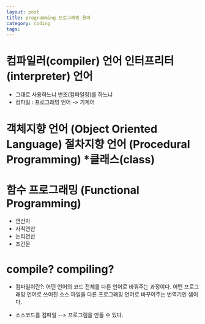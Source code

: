 ```yaml
---
layout: post
title: programming 프로그래밍 용어
category: coding
tags: 
---
```


# 컴파일러(compiler) 언어 인터프리터(interpreter) 언어
* 그대로 사용하느냐 변조(컴파일링)를 하느냐
* 컴파일 : 프로그래밍 언어 -> 기계어
# 객체지향 언어 (Object Oriented Language) 절차지향 언어 (Procedural Programming) *클래스(class)

# 함수 프로그래밍 (Functional Programming)

* 연산자
* 사칙연산
* 논리연산
* 조건문

# compile? compiling?
* 컴파일이란?: 어떤 언어의 코드 전체를 다른 언어로 바꿔주는 과정이다. 어떤 프로그래밍 언어로 쓰여진 소스 파일을 다른 프로그래밍 언어로 바꾸어주는 번역기인 셈이다.

* 소스코드를 컴파일 --> 프로그램을 만들 수 있다.